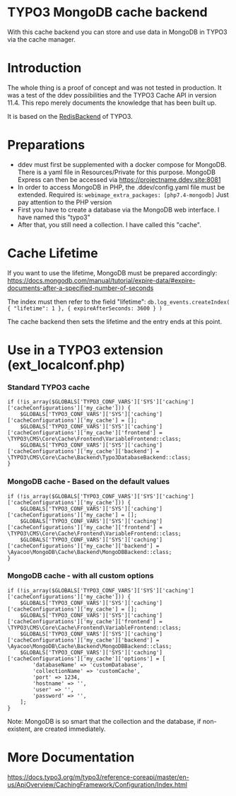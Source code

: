 # TYPO3 MongoDB cache backend

With this cache backend you can store and use data in MongoDB in TYPO3 via the cache manager.

# Introduction
The whole thing is a proof of concept and was not tested in production. It was a test of the ddev possibilities and the TYPO3 Cache API in version 11.4. This repo merely documents the knowledge that has been built up.

It is based on the [RedisBackend](https://github.com/TYPO3/typo3/blob/master/typo3/sysext/core/Classes/Cache/Backend/RedisBackend.php) of TYPO3.

# Preparations

- ddev must first be supplemented with a docker compose for MongoDB. There is a yaml file in Resources/Private for this purpose. MongoDB Express can then be accessed via https://projectname.ddev.site:8081
- In order to access MongoDB in PHP, the .ddev/config.yaml file must be extended. Required is: `webimage_extra_packages: [php7.4-mongodb]` Just pay attention to the PHP version
- First you have to create a database via the MongoDB web interface. I have named this "typo3"
- After that, you still need a collection. I have called this "cache".

# Cache Lifetime
If you want to use the lifetime, MongoDB must be prepared accordingly:
https://docs.mongodb.com/manual/tutorial/expire-data/#expire-documents-after-a-specified-number-of-seconds

The index must then refer to the field "lifetime":
`db.log_events.createIndex( { "lifetime": 1 }, { expireAfterSeconds: 3600 } )`

The cache backend then sets the lifetime and the entry ends at this point.

# Use in a TYPO3 extension (ext_localconf.php)

### Standard TYPO3 cache
```
if (!is_array($GLOBALS['TYPO3_CONF_VARS']['SYS']['caching']['cacheConfigurations']['my_cache'])) {
    $GLOBALS['TYPO3_CONF_VARS']['SYS']['caching']['cacheConfigurations']['my_cache'] = [];
    $GLOBALS['TYPO3_CONF_VARS']['SYS']['caching']['cacheConfigurations']['my_cache']['frontend'] = \TYPO3\CMS\Core\Cache\Frontend\VariableFrontend::class;
    $GLOBALS['TYPO3_CONF_VARS']['SYS']['caching']['cacheConfigurations']['my_cache']['backend'] = \TYPO3\CMS\Core\Cache\Backend\Typo3DatabaseBackend::class;
}
```

### MongoDB cache - Based on the default values
```
if (!is_array($GLOBALS['TYPO3_CONF_VARS']['SYS']['caching']['cacheConfigurations']['my_cache'])) {
    $GLOBALS['TYPO3_CONF_VARS']['SYS']['caching']['cacheConfigurations']['my_cache'] = [];
    $GLOBALS['TYPO3_CONF_VARS']['SYS']['caching']['cacheConfigurations']['my_cache']['frontend'] = \TYPO3\CMS\Core\Cache\Frontend\VariableFrontend::class;
    $GLOBALS['TYPO3_CONF_VARS']['SYS']['caching']['cacheConfigurations']['my_cache']['backend'] = \Ayacoo\MongoDB\Cache\Backend\MongoDBBackend::class;
}
```

### MongoDB cache - with all custom options
```
if (!is_array($GLOBALS['TYPO3_CONF_VARS']['SYS']['caching']['cacheConfigurations']['my_cache'])) {
    $GLOBALS['TYPO3_CONF_VARS']['SYS']['caching']['cacheConfigurations']['my_cache'] = [];
    $GLOBALS['TYPO3_CONF_VARS']['SYS']['caching']['cacheConfigurations']['my_cache']['frontend'] = \TYPO3\CMS\Core\Cache\Frontend\VariableFrontend::class;
    $GLOBALS['TYPO3_CONF_VARS']['SYS']['caching']['cacheConfigurations']['my_cache']['backend'] = \Ayacoo\MongoDB\Cache\Backend\MongoDBBackend::class;
    $GLOBALS['TYPO3_CONF_VARS']['SYS']['caching']['cacheConfigurations']['my_cache']['options'] = [
        'databaseName' => 'customDatabase',
        'collectionName' => 'customCache',
        'port' => 1234,
        'hostname' => '',
        'user' => '',
        'password' => '',
    ];
}
```

Note: MongoDB is so smart that the collection and the database, if non-existent, are created immediately.

# More Documentation

https://docs.typo3.org/m/typo3/reference-coreapi/master/en-us/ApiOverview/CachingFramework/Configuration/Index.html
